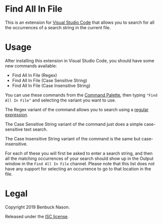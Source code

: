 # Find All In File

This is an extension for [Visual Studio Code](https://code.visualstudio.com/) that allows you to search for all the occurrences of a search string in the current file.

# Usage

After installing this extension in Visual Studio Code, you should have some new commands available:

- Find All In File (Regex)
- Find All In File (Case Sensitive String)
- Find All In File (Case Insensitive String)

You can use these commands from the [Command Palette](https://code.visualstudio.com/docs/getstarted/userinterface#_command-palette), then typing `"Find All In File"` and selecting the variant you want to use.

The Regex variant of the command allows you to search using a [regular expression](https://www.w3schools.com/jsref/jsref_obj_regexp.asp).

The Case Sensitive String variant of the command just does a simple case-sensitive text search.

The Case Insensitive String variant of the command is the same but case-insensitive.

For each of these you will first be asked to enter a search string, and then all the matching occurrences of your search should show up in the Output window in the `Find All In File` channel. Please note that this list does not have any support for selecting an occurrence to go to that location in the file.

# Legal

Copyright 2019 Benbuck Nason.

Released under the [ISC license](https://opensource.org/licenses/ISC).
